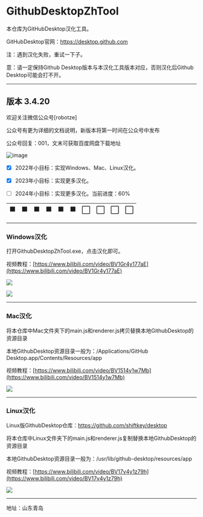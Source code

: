 # GithubDesktopZhTool
本仓库为GitHubDesktop汉化工具。

GitHubDesktop官网：https://desktop.github.com

注：遇到汉化失败，重试一下子。

意：请一定保持Github Desktop版本与本汉化工具版本对应，否则汉化后Github Desktop可能会打不开。

---
## 版本 3.4.20
欢迎关注微信公众号\[robotze\]

公众号有更为详细的文档说明，新版本将第一时间在公众号中发布

公众号回复：001，文末可获取百度网盘下载地址

![image](https://raw.githubusercontent.com/robotze/-GitHubDesktop_ZH/main/wxqrcode.jpg)

- [x] 2022年小目标：实现Windows、Mac、Linux汉化。

- [x] 2023年小目标：实现更多汉化。
      
- [ ] 2024年小目标：实现更多汉化。当前进度：60%

| 🟩     | 🟩      | 🟩     | 🟩      | 🟩     | 🟩      | ⬜️     | ⬜️      | ⬜️     | ⬜️      |
| ------ | ------ | ------ | ------ | ------ | ------ | ------ | ------ | ------ | ------ |


---
### Windows汉化
打开GithubDesktopZhTool.exe，点击汉化即可。

视频教程：[https://www.bilibili.com/video/BV1Gr4y177aE](https://www.bilibili.com/video/BV1Gr4y177aE)

![](https://upload-images.jianshu.io/upload_images/8833471-5b79738a38b98bee.png?imageMogr2/auto-orient/strip|imageView2/2/w/959/format/webp)

![](https://upload-images.jianshu.io/upload_images/8833471-f215d172dbe85d58.png?imageMogr2/auto-orient/strip|imageView2/2/w/986/format/webp)

---
### Mac汉化
将本仓库中Mac文件夹下的main.js和renderer.js拷贝替换本地GithubDesktop的资源目录

本地GithubDesktop资源目录一般为：/Applications/GitHub Desktop.app/Contents/Resources/app

视频教程：[https://www.bilibili.com/video/BV1514y1w7Mb](https://www.bilibili.com/video/BV1514y1w7Mb)

![](https://upload-images.jianshu.io/upload_images/8833471-059ebc4cecfa31c6.png?imageMogr2/auto-orient/strip|imageView2/2/w/1200/format/webp)



---
### Linux汉化
Linux版GithubDesktop仓库：https://github.com/shiftkey/desktop

将本仓库中Linux文件夹下的main.js和renderer.js复制替换本地GithubDesktop的资源目录

本地GithubDesktop资源目录一般为：/usr/lib/github-desktop/resources/app

视频教程：[https://www.bilibili.com/video/BV17v4y1z79h](https://www.bilibili.com/video/BV17v4y1z79h)

![](https://upload-images.jianshu.io/upload_images/8833471-e1e555687f41789f.png?imageMogr2/auto-orient/strip|imageView2/2/w/1025/format/webp)

---
地址：山东青岛
